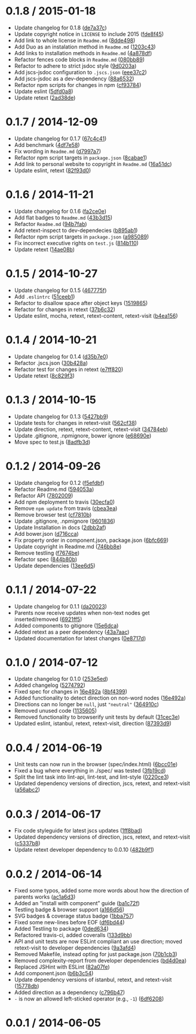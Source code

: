 <!--mdast setext-->

<!--lint disable no-multiple-toplevel-headings-->

<!--lint disable maximum-line-length-->

0.1.8 / 2015-01-18
==================

*   Update changelog for 0.1.8 ([de7a37c](https://github.com/wooorm/retext-directionality/commit/de7a37c))
*   Update copyright notice in `LICENSE` to include 2015 ([fde8f45](https://github.com/wooorm/retext-directionality/commit/fde8f45))
*   Add link to whole license in `Readme.md` ([8dde498](https://github.com/wooorm/retext-directionality/commit/8dde498))
*   Add Duo as an instalation method in `Readme.md` ([1203c43](https://github.com/wooorm/retext-directionality/commit/1203c43))
*   Add links to installation methods in `Readme.md` ([4a878df](https://github.com/wooorm/retext-directionality/commit/4a878df))
*   Refactor fences code blocks in `Readme.md` ([080bb89](https://github.com/wooorm/retext-directionality/commit/080bb89))
*   Refactor to adhere to strict jsdoc style ([9d0203a](https://github.com/wooorm/retext-directionality/commit/9d0203a))
*   Add jscs-jsdoc configuration to `.jscs.json` ([eee37c2](https://github.com/wooorm/retext-directionality/commit/eee37c2))
*   Add jscs-jsdoc as a dev-dependency ([88a6532](https://github.com/wooorm/retext-directionality/commit/88a6532))
*   Refactor npm scripts for changes in npm ([cf93784](https://github.com/wooorm/retext-directionality/commit/cf93784))
*   Update eslint ([5dfd0a8](https://github.com/wooorm/retext-directionality/commit/5dfd0a8))
*   Update retext ([2ad38de](https://github.com/wooorm/retext-directionality/commit/2ad38de))

0.1.7 / 2014-12-09
==================

*   Update changelog for 0.1.7 ([67c4c41](https://github.com/wooorm/retext-directionality/commit/67c4c41))
*   Add benchmark ([4df7e58](https://github.com/wooorm/retext-directionality/commit/4df7e58))
*   Fix wording in `Readme.md` ([d7997a7](https://github.com/wooorm/retext-directionality/commit/d7997a7))
*   Refactor npm script targets in `package.json` ([8cabae1](https://github.com/wooorm/retext-directionality/commit/8cabae1))
*   Add link to personal website to copyright in `Readme.md` ([16a51dc](https://github.com/wooorm/retext-directionality/commit/16a51dc))
*   Update eslint, retext ([82f93d0](https://github.com/wooorm/retext-directionality/commit/82f93d0))

0.1.6 / 2014-11-21
==================

*   Update changelog for 0.1.6 ([fa2ce0e](https://github.com/wooorm/retext-directionality/commit/fa2ce0e))
*   Add flat badges to `Readme.md` ([43b3d15](https://github.com/wooorm/retext-directionality/commit/43b3d15))
*   Refactor `Readme.md` ([94b7fab](https://github.com/wooorm/retext-directionality/commit/94b7fab))
*   Add retext-inspect to dev-dependecies ([b895ab1](https://github.com/wooorm/retext-directionality/commit/b895ab1))
*   Refactor npm script targets in `package.json` ([a985089](https://github.com/wooorm/retext-directionality/commit/a985089))
*   Fix incorrect executive rights on `test.js` ([814b110](https://github.com/wooorm/retext-directionality/commit/814b110))
*   Update retext ([14ae08b](https://github.com/wooorm/retext-directionality/commit/14ae08b))

0.1.5 / 2014-10-27
==================

*   Update changelog for 0.1.5 ([467775f](https://github.com/wooorm/retext-directionality/commit/467775f))
*   Add `.eslintrc` ([51ceeb1](https://github.com/wooorm/retext-directionality/commit/51ceeb1))
*   Refactor to disallow space after object keys ([1519865](https://github.com/wooorm/retext-directionality/commit/1519865))
*   Refactor for changes in retext ([37b6c32](https://github.com/wooorm/retext-directionality/commit/37b6c32))
*   Update eslint, mocha, retext, retext-content, retext-visit ([b4ea156](https://github.com/wooorm/retext-directionality/commit/b4ea156))

0.1.4 / 2014-10-21
==================

*   Update changelog for 0.1.4 ([d35b7e0](https://github.com/wooorm/retext-directionality/commit/d35b7e0))
*   Refactor .jscs.json ([30b428a](https://github.com/wooorm/retext-directionality/commit/30b428a))
*   Refactor test for changes in retext ([e7ff820](https://github.com/wooorm/retext-directionality/commit/e7ff820))
*   Update retext ([8c829f3](https://github.com/wooorm/retext-directionality/commit/8c829f3))

0.1.3 / 2014-10-15
==================

*   Update changelog for 0.1.3 ([5427bb9](https://github.com/wooorm/retext-directionality/commit/5427bb9))
*   Update tests for changes in retext-visit ([562cf38](https://github.com/wooorm/retext-directionality/commit/562cf38))
*   Update direction, retext, retext-content, retext-visit ([34784eb](https://github.com/wooorm/retext-directionality/commit/34784eb))
*   Update .gitignore, .npmignore, bower ignore ([e68690e](https://github.com/wooorm/retext-directionality/commit/e68690e))
*   Move spec to test.js ([8adfb3d](https://github.com/wooorm/retext-directionality/commit/8adfb3d))

0.1.2 / 2014-09-26
==================

*   Update changelog for 0.1.2 ([f5efdbf](https://github.com/wooorm/retext-directionality/commit/f5efdbf))
*   Refactor Readme.md ([594053a](https://github.com/wooorm/retext-directionality/commit/594053a))
*   Refactor API ([7802009](https://github.com/wooorm/retext-directionality/commit/7802009))
*   Add npm deployment to travis ([30ecfa0](https://github.com/wooorm/retext-directionality/commit/30ecfa0))
*   Remove `npm update` from travis ([cbea3ea](https://github.com/wooorm/retext-directionality/commit/cbea3ea))
*   Remove browser test ([cf7810b](https://github.com/wooorm/retext-directionality/commit/cf7810b))
*   Update .gitignore, .npmignore ([9601836](https://github.com/wooorm/retext-directionality/commit/9601836))
*   Update Installation in docs ([2dbb2af](https://github.com/wooorm/retext-directionality/commit/2dbb2af))
*   Add bower.json ([d716cca](https://github.com/wooorm/retext-directionality/commit/d716cca))
*   Fix property order in component.json, package.json ([6bfc669](https://github.com/wooorm/retext-directionality/commit/6bfc669))
*   Update copyright in Readme.md ([746bb8e](https://github.com/wooorm/retext-directionality/commit/746bb8e))
*   Remove testling ([f7674be](https://github.com/wooorm/retext-directionality/commit/f7674be))
*   Refactor spec ([844b80b](https://github.com/wooorm/retext-directionality/commit/844b80b))
*   Update dependencies ([13ee6d5](https://github.com/wooorm/retext-directionality/commit/13ee6d5))

0.1.1 / 2014-07-22
==================

*   Update changelog for 0.1.1 ([da20023](https://github.com/wooorm/retext-directionality/commit/da20023))
*   Parents now receive updates when non-text nodes get inserted/removed ([6921ff5](https://github.com/wooorm/retext-directionality/commit/6921ff5))
*   Added components to gitignore ([15e6dca](https://github.com/wooorm/retext-directionality/commit/15e6dca))
*   Added retext as a peer dependency ([43a7aac](https://github.com/wooorm/retext-directionality/commit/43a7aac))
*   Updated documentation for latest changes ([0e8717d](https://github.com/wooorm/retext-directionality/commit/0e8717d))

0.1.0 / 2014-07-12
==================

*   Update changelog for 0.1.0 ([253e5ed](https://github.com/wooorm/retext-directionality/commit/253e5ed))
*   Added changelog ([5274792](https://github.com/wooorm/retext-directionality/commit/5274792))
*   Fixed spec for changes in [16e492a](https://github.com/wooorm/retext-directionality/commit/16e492a) ([8bf4399](https://github.com/wooorm/retext-directionality/commit/8bf4399))
*   Added functionality to detect direction on non-word nodes ([16e492a](https://github.com/wooorm/retext-directionality/commit/16e492a))
*   Directions can no longer be `null`, just `"neutral"` ([364910c](https://github.com/wooorm/retext-directionality/commit/364910c))
*   Removed unused code ([1135605](https://github.com/wooorm/retext-directionality/commit/1135605))
*   Removed functionality to browserify unit tests by default ([31cec3e](https://github.com/wooorm/retext-directionality/commit/31cec3e))
*   Updated eslint, istanbul, retext, retext-visit, direction ([87393d9](https://github.com/wooorm/retext-directionality/commit/87393d9))

0.0.4 / 2014-06-19
==================

*   Unit tests can now run in the browser (spec/index.html) ([6bcc01e](https://github.com/wooorm/retext-directionality/commit/6bcc01e))
*   Fixed a bug where everything in ./spec/ was tested ([3fb19cd](https://github.com/wooorm/retext-directionality/commit/3fb19cd))
*   Split the lint task into lint-api, lint-test, and lint-style ([0220ce3](https://github.com/wooorm/retext-directionality/commit/0220ce3))
*   Updated dependency versions of direction, jscs, retext, and retext-visit ([a56abc2](https://github.com/wooorm/retext-directionality/commit/a56abc2))

0.0.3 / 2014-06-17
==================

*   Fix code styleguide for latest jscs updates ([1ff8bad](https://github.com/wooorm/retext-directionality/commit/1ff8bad))
*   Updated dependency versions of direction, jscs, retext, and retext-visit ([c5337b8](https://github.com/wooorm/retext-directionality/commit/c5337b8))
*   Update retext developer dependency to 0.0.10 ([482b9f1](https://github.com/wooorm/retext-directionality/commit/482b9f1))

0.0.2 / 2014-06-14
==================

*   Fixed some typos, added some more words about how the direction of parents works ([ac1a6d3](https://github.com/wooorm/retext-directionality/commit/ac1a6d3))
*   Added an “install with component” guide ([ba1c72f](https://github.com/wooorm/retext-directionality/commit/ba1c72f))
*   Testling badge & browser support ([a166d56](https://github.com/wooorm/retext-directionality/commit/a166d56))
*   SVG badges & coverage status badge ([1bba757](https://github.com/wooorm/retext-directionality/commit/1bba757))
*   Fixed some new-lines before EOF ([df6bd44](https://github.com/wooorm/retext-directionality/commit/df6bd44))
*   Added Testling to package ([0ded634](https://github.com/wooorm/retext-directionality/commit/0ded634))
*   Refactored travis-ci, added coveralls ([133d9bb](https://github.com/wooorm/retext-directionality/commit/133d9bb))
*   API and unit tests are now ESLint compliant an use direction; moved retext-visit to developer dependencies ([9a3afd4](https://github.com/wooorm/retext-directionality/commit/9a3afd4))
*   Removed Makefile, instead opting for just package.json ([70b1cb3](https://github.com/wooorm/retext-directionality/commit/70b1cb3))
*   Removed complexity-report from developer dependencies ([bd4d0ea](https://github.com/wooorm/retext-directionality/commit/bd4d0ea))
*   Replaced JSHint with ESLint ([82a07fe](https://github.com/wooorm/retext-directionality/commit/82a07fe))
*   Add component.json ([b6b3c54](https://github.com/wooorm/retext-directionality/commit/b6b3c54))
*   Update dependency versions of istanbul, retext, and retext-visit ([15778db](https://github.com/wooorm/retext-directionality/commit/15778db))
*   Added direction as a dependency ([c796b47](https://github.com/wooorm/retext-directionality/commit/c796b47))
*   `-` is now an allowed left-sticked operator (e.g., `-1`) ([6df6208](https://github.com/wooorm/retext-directionality/commit/6df6208))

0.0.1 / 2014-06-05
==================
